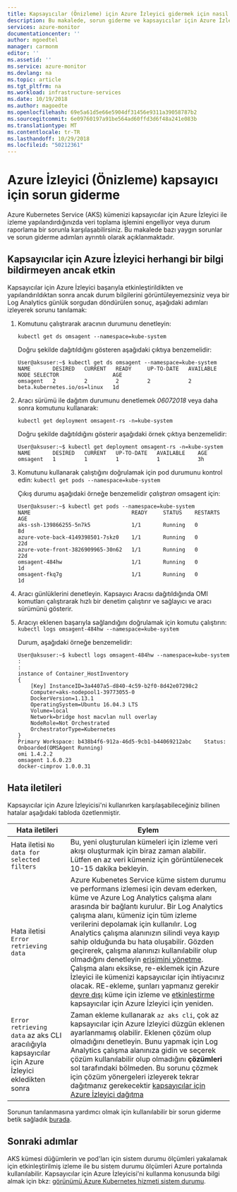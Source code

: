 ```yaml
---
title: Kapsayıcılar (Önizleme) için Azure İzleyici gidermek için nasıl | Microsoft Docs
description: Bu makalede, sorun giderme ve kapsayıcılar için Azure İzleyici ile ilgili sorunları giderme nasıl açıklanmaktadır.
services: azure-monitor
documentationcenter: ''
author: mgoedtel
manager: carmonm
editor: ''
ms.assetid: ''
ms.service: azure-monitor
ms.devlang: na
ms.topic: article
ms.tgt_pltfrm: na
ms.workload: infrastructure-services
ms.date: 10/19/2018
ms.author: magoedte
ms.openlocfilehash: 69e5a61d5e66e5904df31456e9311a39058787b2
ms.sourcegitcommit: 6e09760197a91be564ad60ffd3d6f48a241e083b
ms.translationtype: MT
ms.contentlocale: tr-TR
ms.lasthandoff: 10/29/2018
ms.locfileid: "50212361"
---
```

# <a name="troubleshooting-azure-monitor-for-containers-preview"></a>Azure İzleyici (Önizleme) kapsayıcı için sorun giderme

Azure Kubernetes Service (AKS) kümenizi kapsayıcılar için Azure İzleyici ile izleme yapılandırdığınızda veri toplama işlemini engelliyor veya durum raporlama bir sorunla karşılaşabilirsiniz. Bu makalede bazı yaygın sorunlar ve sorun giderme adımları ayrıntılı olarak açıklanmaktadır.

## <a name="azure-monitor-for-containers-is-enabled-but-not-reporting-any-information"></a>Kapsayıcılar için Azure İzleyici herhangi bir bilgi bildirmeyen ancak etkin
Kapsayıcılar için Azure İzleyici başarıyla etkinleştirildikten ve yapılandırıldıktan sonra ancak durum bilgilerini görüntüleyemezsiniz veya bir Log Analytics günlük sorgudan döndürülen sonuç, aşağıdaki adımları izleyerek sorunu tanılamak: 

1. Komutunu çalıştırarak aracının durumunu denetleyin: 

    `kubectl get ds omsagent --namespace=kube-system`

    Doğru şekilde dağıtıldığını gösteren aşağıdaki çıktıya benzemelidir:

    ```
    User@aksuser:~$ kubectl get ds omsagent --namespace=kube-system 
    NAME       DESIRED   CURRENT   READY     UP-TO-DATE   AVAILABLE   NODE SELECTOR                 AGE
    omsagent   2         2         2         2            2           beta.kubernetes.io/os=linux   1d
    ```  
2. Aracı sürümü ile dağıtım durumunu denetlemek *06072018* veya daha sonra komutunu kullanarak:

    `kubectl get deployment omsagent-rs -n=kube-system`

    Doğru şekilde dağıtıldığını gösterir aşağıdaki örnek çıktıya benzemelidir:

    ```
    User@aksuser:~$ kubectl get deployment omsagent-rs -n=kube-system 
    NAME       DESIRED   CURRENT   UP-TO-DATE   AVAILABLE    AGE
    omsagent   1         1         1            1            3h
    ```

3. Komutunu kullanarak çalıştığını doğrulamak için pod durumunu kontrol edin: `kubectl get pods --namespace=kube-system`

    Çıkış durumu aşağıdaki örneğe benzemelidir *çalıştıran* omsagent için:

    ```
    User@aksuser:~$ kubectl get pods --namespace=kube-system 
    NAME                                READY     STATUS    RESTARTS   AGE 
    aks-ssh-139866255-5n7k5             1/1       Running   0          8d 
    azure-vote-back-4149398501-7skz0    1/1       Running   0          22d 
    azure-vote-front-3826909965-30n62   1/1       Running   0          22d 
    omsagent-484hw                      1/1       Running   0          1d 
    omsagent-fkq7g                      1/1       Running   0          1d 
    ```

4. Aracı günlüklerini denetleyin. Kapsayıcı Aracısı dağıtıldığında OMI komutları çalıştırarak hızlı bir denetim çalıştırır ve sağlayıcı ve aracı sürümünü gösterir. 

5. Aracıyı eklenen başarıyla sağlandığını doğrulamak için komutu çalıştırın: `kubectl logs omsagent-484hw --namespace=kube-system`

    Durum, aşağıdaki örneğe benzemelidir:

    ```
    User@aksuser:~$ kubectl logs omsagent-484hw --namespace=kube-system
    :
    :
    instance of Container_HostInventory
    {
        [Key] InstanceID=3a4407a5-d840-4c59-b2f0-8d42e07298c2
        Computer=aks-nodepool1-39773055-0
        DockerVersion=1.13.1
        OperatingSystem=Ubuntu 16.04.3 LTS
        Volume=local
        Network=bridge host macvlan null overlay
        NodeRole=Not Orchestrated
        OrchestratorType=Kubernetes
    }
    Primary Workspace: b438b4f6-912a-46d5-9cb1-b44069212abc    Status: Onboarded(OMSAgent Running)
    omi 1.4.2.2
    omsagent 1.6.0.23
    docker-cimprov 1.0.0.31
    ```

## <a name="error-messages"></a>Hata iletileri

Kapsayıcılar için Azure İzleyicisi'ni kullanırken karşılaşabileceğiniz bilinen hatalar aşağıdaki tabloda özetlenmiştir.

| Hata iletileri  | Eylem |  
| ---- | --- |  
| Hata iletisi `No data for selected filters`  | Bu, yeni oluşturulan kümeleri için izleme veri akışı oluşturmak için biraz zaman alabilir. Lütfen en az veri kümeniz için görüntülenecek 10-15 dakika bekleyin. |   
| Hata iletisi `Error retrieving data` | Azure Kubenetes Service küme sistem durumu ve performans izlemesi için devam ederken, küme ve Azure Log Analytics çalışma alanı arasında bir bağlantı kurulur. Bir Log Analytics çalışma alanı, kümeniz için tüm izleme verilerini depolamak için kullanılır. Log Analytics çalışma alanınızın silindi veya kayıp sahip olduğunda bu hata oluşabilir. Gözden geçirerek, çalışma alanınızı kullanılabilir olup olmadığını denetleyin [erişimini yönetme](../log-analytics/log-analytics-manage-access.md?toc=/azure/azure-monitor/toc.json#workspace-information). Çalışma alanı eksikse, re-eklemek için Azure İzleyici ile kümenizi kapsayıcılar için ihtiyacınız olacak. RE-ekleme, şunları yapmanız gerekir [devre dışı](/monitoring-container-insights-optout.md?toc=%2fazure%2fmonitoring%2ftoc.json) küme için izleme ve [etkinleştirme](monitoring-container-insights-onboard.md?toc=%2fazure%2fmonitoring%2ftoc.json#enable-monitoring-for-a-new-cluster) kapsayıcılar için Azure İzleyici için yeniden. |  
| `Error retrieving data` az aks CLI aracılığıyla kapsayıcılar için Azure İzleyici ekledikten sonra | Zaman ekleme kullanarak `az aks cli`, çok az kapsayıcılar için Azure İzleyici düzgün eklenen ayarlanmamış olabilir. Eklenen çözüm olup olmadığını denetleyin. Bunu yapmak için Log Analytics çalışma alanınıza gidin ve seçerek çözüm kullanılabilir olup olmadığını **çözümleri** sol tarafındaki bölmeden. Bu sorunu çözmek için çözüm yönergeleri izleyerek tekrar dağıtmanız gerekecektir [kapsayıcılar için Azure İzleyici dağıtma](monitoring-container-insights-onboard.md?toc=%2fazure%2fmonitoring%2ftoc.json) |  

Sorunun tanılanmasına yardımcı olmak için kullanılabilir bir sorun giderme betik sağladık [burada](https://github.com/Microsoft/OMS-docker/tree/ci_feature_prod/Troubleshoot#troubleshooting-script).  

## <a name="next-steps"></a>Sonraki adımlar
AKS kümesi düğümlerin ve pod'ları için sistem durumu ölçümleri yakalamak için etkinleştirilmiş izleme ile bu sistem durumu ölçümleri Azure portalında kullanılabilir. Kapsayıcılar için Azure İzleyicisi'ni kullanma konusunda bilgi almak için bkz: [görünümü Azure Kubernetes hizmeti sistem durumu](monitoring-container-insights-analyze.md).